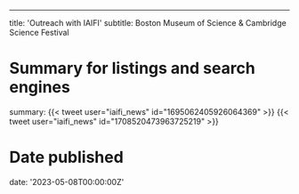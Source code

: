 ---
title: 'Outreach with IAIFI'
subtitle: Boston Museum of Science & Cambridge Science Festival

# Summary for listings and search engines
summary: {{< tweet user="iaifi_news" id="1695062405926064369" >}}
{{< tweet user="iaifi_news" id="1708520473963725219" >}}

# Date published
date: '2023-05-08T00:00:00Z'






